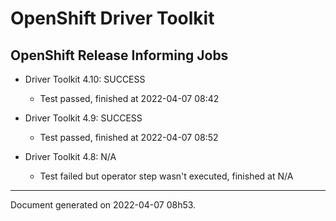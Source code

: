 
OpenShift Driver Toolkit
========================

OpenShift Release Informing Jobs
--------------------------------



* Driver Toolkit 4.10: SUCCESS
  - Test passed, finished at 2022-04-07 08:42








* Driver Toolkit 4.9: SUCCESS
  - Test passed, finished at 2022-04-07 08:52








* Driver Toolkit 4.8: N/A
  - Test failed but operator step wasn't executed, finished at N/A






---
Document generated on 2022-04-07 08h53.
